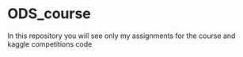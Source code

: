 # ODS_course
In this repository you will see only my assignments for the course and kaggle competitions code
